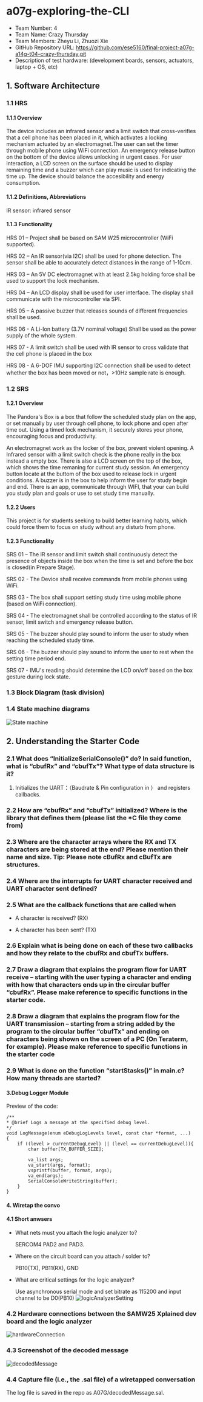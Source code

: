 # a07g-exploring-the-CLI

* Team Number: 4
* Team Name: Crazy Thursday
* Team Members: Zheyu Li, Zhuozi Xie
* GitHub Repository URL: https://github.com/ese5160/final-project-a07g-a14g-t04-crazy-thursday.git
* Description of test hardware: (development boards, sensors, actuators, laptop + OS, etc)

## 1. Software Architecture

### 1.1 HRS

#### 1.1.1 Overview

The device includes an infrared sensor and a limit switch that cross-verifies that a cell phone has been placed in it, which activates a locking mechanism actuated by an electromagnet.The user can set the timer through mobile phone using WiFi connection. An emergency release button on the bottom of the device allows unlocking in urgent cases. For user interaction, a LCD screen on the surface should be used to display remaining time and a buzzer which can play music is used for indicating the time up. The device should balance the accesibility and energy consumption.

#### 1.1.2 Definitions, Abbreviations

IR sensor: infrared sensor

#### 1.1.3 Functionality

HRS 01 – Project shall be based on SAM W25 microcontroller (WiFi supported).

HRS 02 – An IR sensor(via I2C) shall be used for phone detection. The sensor shall be able to accurately detect distances in the range of 1-10cm.

HRS 03 – An 5V DC electromagnet with at least 2.5kg holding force shall be used to support the lock mechanism.

HRS 04 – An LCD display shall be used for user interface. The display shall communicate with the microcontroller via SPI.

HRS 05 – A passive buzzer that releases sounds of different frequencies shall be used.

HRS 06 - A Li-Ion battery (3.7V nominal voltage) Shall be used as the power supply of the whole system.

HRS 07 - A limit switch shall be used with IR sensor to cross validate that the cell phone is placed in the box

HRS 08 - A 6-DOF IMU supporting I2C connection shall be used to detect whether the box has been moved or not，>10Hz sample rate is enough.

### 1.2 SRS

#### 1.2.1 Overview

The Pandora's Box is a box that follow the scheduled study plan on the app, or set manually by user through cell phone, to lock phone and open after time out. Using a timed lock mechanism, it securely stores your phone, encouraging focus and productivity.

An electromagnet work as the locker of the box, prevent violent opening. A Infrared sensor with a limit switch check is the phone really in the box instead a empty box. There is also a LCD screen on the top of the box, which shows the time remaning for current study session.  An emergency button locate at the buttom of the box used to release lock in urgent conditions. A buzzer is in the box to help inform the user for study begin and end. There is an app, communicate through WIFI, that your can build you study plan and goals or use to set study time manually.

#### 1.2.2 Users

This project is for students seeking to build better learning habits, which could force them to focus on study without any disturb from phone.

#### 1.2.3 Functionality

SRS 01 – The IR sensor and limit switch shall continuously detect the presence of objects inside the box when the time is set and before the box is closed(in Prepare Stage).

SRS 02 - The Device shall receive commands from mobile phones using WiFi.

SRS 03 - The box shall support setting study time using mobile phone (based on WiFi connection).

SRS 04 - The electromagnet shall be controlled according to the status of IR sensor, limit switch and emergency release button.

SRS 05 - The buzzer should play sound to inform the user to study when reaching the scheduled study time.

SRS 06 - The buzzer should play sound to inform the user to rest when the setting time period end.

SRS 07 - IMU's reading should determine the LCD on/off based on the box gesture during lock state.

### 1.3 Block Diagram (task division)

### 1.4 State machine diagrams

![State machine](State_machine.png)

## 2. Understanding the Starter Code

### 2.1 What does “InitializeSerialConsole()” do? In said function, what is “cbufRx” and “cbufTx”? What type of data structure is it?

1. Initializes the UART：（Baudrate & Pin configuration in ） and registers callbacks.

### 2.2 How are “cbufRx” and “cbufTx” initialized? Where is the library that defines them (please list the *C file they come from)

### 2.3 Where are the character arrays where the RX and TX characters are being stored at the end? Please mention their name and size. Tip: Please note cBufRx and cBufTx are structures.

### 2.4 Where are the interrupts for UART character received and UART character sent defined?

### 2.5 What are the callback functions that are called when

- A character is received? (RX)

- A character has been sent? (TX)

### 2.6 Explain what is being done on each of these two callbacks and how they relate to the cbufRx and cbufTx buffers.

### 2.7 Draw a diagram that explains the program flow for UART receive – starting with the user typing a character and ending with how that characters ends up in the circular buffer “cbufRx”. Please make reference to specific functions in the starter code.

### 2.8 Draw a diagram that explains the program flow for the UART transmission – starting from a string added by the program to the circular buffer “cbufTx” and ending on characters being shown on the screen of a PC (On Teraterm, for example). Please make reference to specific functions in the starter code

### 2.9 What is done on the function “startStasks()” in main.c? How many threads are started?

#### 3.Debug Logger Module

Preview of the code:

    /**
    * @brief Logs a message at the specified debug level.
    */
    void LogMessage(enum eDebugLogLevels level, const char *format, ...)
    {
        if ((level > currentDebugLevel) || (level == currentDebugLevel)){
            char buffer[TX_BUFFER_SIZE];

            va_list args;
            va_start(args, format);
            vsprintf(buffer, format, args);
            va_end(args);
            SerialConsoleWriteString(buffer);
        }
    }

#### 4. Wiretap the convo

#### 4.1 Short anwsers

- What nets must you attach the logic analyzer to?

    SERCOM4 PAD2 and PAD3.

- Where on the circuit board can you attach / solder to?

    PB10(TX), PB11(RX), GND

- What are critical settings for the logic analyzer?

    Use asynchronous serial mode and set bitrate as 115200 and input channel to be D0(PB10)
    ![logicAnalyzerSetting](logicAnalyzerSetting.png)

### 4.2 Hardware connections between the SAMW25 Xplained dev board and the logic analyzer

![hardwareConnection](hardwareConnection.jpg)

### 4.3 Screenshot of the decoded message

![decodedMessage](decodedMessage.png)

### 4.4 Capture file (i.e., the .sal file) of a wiretapped conversation

The log file is saved in the repo as A07G/decodedMessage.sal.